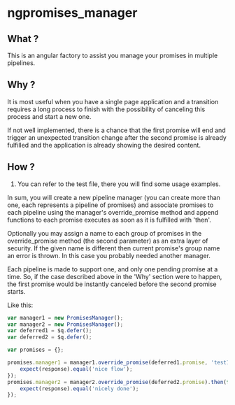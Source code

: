 # ngpromises_manager

## What ? 

This is an angular factory to assist you manage your promises in multiple pipelines.

## Why ? 

It is most useful when you have a single page application and a transition requires a long process to finish with the possibility of 
canceling this process and start a new one.

If not well implemented, there is a chance that the first promise will end and trigger an unexpected transition change after the second promise is already fulfilled 
and the application is already showing the desired content.

## How ? 

1. You can refer to the test file, there you will find some usage examples.

In sum, you will create a new pipeline manager (you can create more than one, each represents a pipeline of promises) and associate promises to each pipeline
 using the manager's override_promise method and append functions to each promise executes as soon as it is fulfilled with 'then'.
 
Optionally you may assign a name to each group of promises in the override_promise method (the second parameter) as an extra layer of security. 
If the given name is different then current promise's group name an error is thrown. 
In this case you probably needed another manager.

Each pipeline is made to support one, and only one pending promise at a time. So, if the case described above in the 'Why' section were to happen, 
the first promise would be instantly canceled before the second promise starts.

Like this:

```javascript
var manager1 = new PromisesManager();
var manager2 = new PromisesManager();
var deferred1 = $q.defer();
var deferred2 = $q.defer();

var promises = {};

promises.manager1 = manager1.override_promise(deferred1.promise, 'test1').then(function(response){
    expect(response).equal('nice flow');
});
promises.manager2 = manager2.override_promise(deferred2.promise).then(function(response){
    expect(response).equal('nicely done');
});
```
